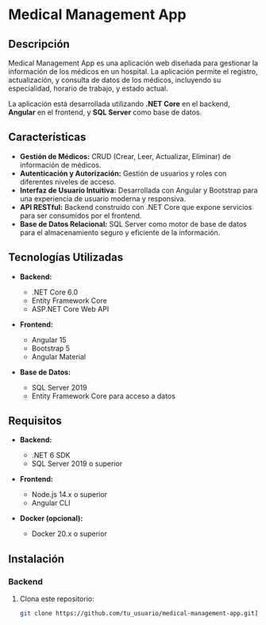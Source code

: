 # Medical Management App

## Descripción

Medical Management App es una aplicación web diseñada para gestionar la información de los médicos en un hospital. La aplicación permite el registro, actualización, y consulta de datos de los médicos, incluyendo su especialidad, horario de trabajo, y estado actual.

La aplicación está desarrollada utilizando **.NET Core** en el backend, **Angular** en el frontend, y **SQL Server** como base de datos.

## Características

- **Gestión de Médicos:** CRUD (Crear, Leer, Actualizar, Eliminar) de información de médicos.
- **Autenticación y Autorización:** Gestión de usuarios y roles con diferentes niveles de acceso.
- **Interfaz de Usuario Intuitiva:** Desarrollada con Angular y Bootstrap para una experiencia de usuario moderna y responsiva.
- **API RESTful:** Backend construido con .NET Core que expone servicios para ser consumidos por el frontend.
- **Base de Datos Relacional:** SQL Server como motor de base de datos para el almacenamiento seguro y eficiente de la información.

## Tecnologías Utilizadas

- **Backend:**
  - .NET Core 6.0
  - Entity Framework Core
  - ASP.NET Core Web API

- **Frontend:**
  - Angular 15
  - Bootstrap 5
  - Angular Material

- **Base de Datos:**
  - SQL Server 2019
  - Entity Framework Core para acceso a datos

## Requisitos

- **Backend:**
  - .NET 6 SDK
  - SQL Server 2019 o superior

- **Frontend:**
  - Node.js 14.x o superior
  - Angular CLI

- **Docker (opcional):**
  - Docker 20.x o superior

## Instalación

### Backend

1. Clona este repositorio:
   ```bash
   git clone https://github.com/tu_usuario/medical-management-app.git](https://github.com/jonatanmedina12/.NET-Angular-Project-app.git
  
